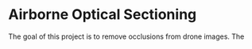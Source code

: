 # Airborne Optical Sectioning 
The goal of this project is to remove occlusions from drone images. 
The 
